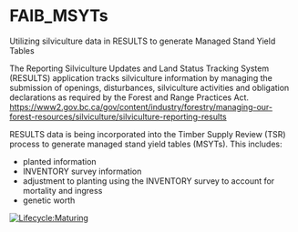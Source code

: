 # FAIB_MSYTs
Utilizing silviculture data in RESULTS to generate Managed Stand Yield Tables

The Reporting Silviculture Updates and Land Status Tracking System (RESULTS) application tracks silviculture information by managing the submission of openings, disturbances, silviculture activities and obligation declarations as required by the Forest and Range Practices Act.  <https://www2.gov.bc.ca/gov/content/industry/forestry/managing-our-forest-resources/silviculture/silviculture-reporting-results>

RESULTS data is being incorporated into the Timber Supply Review (TSR) process to generate managed stand yield tables (MSYTs).  This includes:
- planted information
- INVENTORY survey information
- adjustment to planting using the INVENTORY survey to account for mortality and ingress 
- genetic worth


[![Lifecycle:Maturing](https://img.shields.io/badge/Lifecycle-Maturing-007EC6)](<Redirect-URL>)

